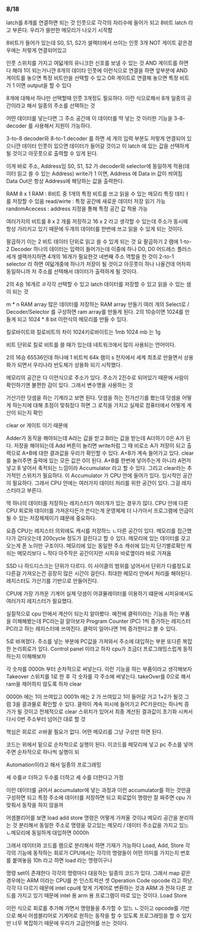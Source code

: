 ### 8/18

latch를 8개를 연결하면 되는 것
인풋으로 각각의 자리수에 들어가 되고 8비트 latch 라고 부른다. 
우리가 쓸만한 메모리가 나오기 시작함

8비트가 들어가 있는데
S0, S1, S2가 셀렉터에서 쓰이는 인풋 3개
NOT 게이트 같은경우에는 저렇게 연결되어있고

인풋 스위치를 가지고 여덟개의 유니크한 신호를 보낼 수 있는 것
AND 게이트를 하면 다 해야 1이 되는거니깐
8개의 데이타 인풋에 이런식으로 연결을 하면 앞부분에 AND 게이트를 놓으면
특정 비트만을 선택할 수 있고 
OR 게이트로 연결해 놓으면 특정 비트가 1 이면 output을 할 수 있다

8개에 대해서 하나만 선택할때
인풋 3개정도 필요하다. 
이런 식으로해서 8개 일종의 공간이라고 해서 
일종의 주소를 선택하는 것

어떤 데이터를 넣는다면 그 주소 공간에 이 데이터를 딱 넣는 것 
이러한 기능을 3-8-decoder 를 사용해서 지원이 가능하다. 

3-to-8 decoder와 8-to-1 decoder 를 하면 
세 개의 입력 부분도 저렇게 연결되어 있으니깐 데이터 인풋이 있으면 데이터가 들어갈 것이고 
이 latch 에 있는 값을 선택하게 될 것이고 아웃풋으로 출력할 수 있게 된다. 

이게 바로 주소, Address임
S0, S1, S2 가 decoder와 selector에 동일하게 적용(데이터 읽고 쓸 수 있는 Address)
write가 1 이면, Address 에 Data in 값이 씌여짐
Data Out은 항상 Address에 해당하는 값을 출력한다. 

RAM
8 x 1 RAM : 8비트 중 1개의 특정 비트를 쓰고 읽을 수 있는 메모리
특징 데티ㅓ를 저장할 수 있음
read/wirte : 특정 공간에 새로운 데이터 저장 읽기 가능
randomAcecess : address 지정을 통해 특정 공간 값 적용 가능 

여러가지의 비트를 
8 x 2 개를 저장하고 
16 x 2 라고 생각할 수 있는데
주소가 동시에 항상 가리키고 있기 때문에
두개의 데이터를 한번에 쓰고 읽을 수 있게 되는 것이다. 

팔곱하기 이는 2 비트 데이터 단위로 읽고 쓸 수 있게 되는 것
요 팔곱하기 2 램에 1-to-2 Decoder 하나의 데이터는 입력이 들어가는데 
이중에 하나 D0, D0 
어드레스 플러스 세개 셀렉까지하면 4개의 16개가 필요한것 
네번째 주소 역할을 한 것이 
2-to-1 selector 라 하면 
여덟개중에 하나가 저장이 될 것이고 
아웃풋이 하나 나올건데 어차피 동일하니까 저 주소를 선택해서 
데이터가 출력하게 될 것이다. 

2의 4승 16개르 ㄹ각각 선택할 수 있고 
latch 데이터를 저장할 수 있고 읽을 수 있는 샘이 되는 것

m * n RAM array  많은 데이터를 저장하는 RAM array 만들기
여러 개의 Select로 / Decoder/Selector 를 구성하면 
ram array를 만들게 된다. 
2의 10승이면 1024를 만들게 되고 
1024 * 8 bit 
이런식의 메모리를 만들 수 있다. 

킬로바이트와 킬로비트의 차이
1024키로바이트는 1mb 
1024 mb 는 1g

비트 단위로 킬로 비트를 쓸 때가 있는데 네트워크에서 많이 사용되는 언어이다. 

2의 16승 
65536인데 하나에 1 비트씩 
64k 램이 s 전자에서 세계 최초로 만들면서 상용화가 되면서 
우리나라 반도체가 상용화 되기 시작했다. 

메모리의 공간은 다 이런식으로 주소가 있다. 
주소가 2진수로 되어있기 때문에 
사람이 확인하기엔 불편한 감이 있다. 
그래서 변수명을 사용하는 것

가산기란 덧셈을 하는 기계라고 보면 된다. 
덧셈을 하는 전가산기를 봤는데 덧셈을 어떻게 하는지에 대해 초점이 맞춰젔다 하면
그 로직을 가지고 실제로 컴퓨터에서 어떻게 계산이 되는지 확인

clear or 게이트 이기 때문에 

Adder가 동작을 해야되는데 A라는 값을 받고 B라는 값을 받는데 
A더하기 0은 A가 된다. 
저장을 해야되는데 Add 버튼이 눌리면 write처럼 그 때 비로소 A가 저장이 되고 
출력으로 
A+B에 대한 결과값을 우리가 확인할 수 있다. 
A+B가 계속 들어가고 있다. clear를 눌러주면 출력에 있는 모든 값은 0이 된다. 
A+B를 한번에 넣어주는게 아니라 A먼저 넣고 B 넣어서 축적되는 느낌이라 Accumulator 라고 
할 수 있다. 
그리고 clear라는 추가적인 스위치가 필요하다. 
이 Accumulator 가 CPU 안에 들어가 있다. 
임시적인 공간이 필요하다. 그래서 CPU 안에는 여러가지 데이터 처리를 위한 공간이 있다. 
그걸 레지스터라고 부른다. 

딱 하나의 데이터를 저장하는 레지스터가 여러개가 있는 경우가 많다. 
CPU 안에 다른 CPU 회로와 데이터를 가져온다든가 쓴다는게 
운영체제 더 나가아서 프로그램에 언급이 될 수 있는 저장체제이기 떄문에 
중요하다. 

요즘 CPU는 레지스터 의외에도 캐시를 저장하느 ㄴ다른 공간이 있다. 
메모리를 접근했다가 갔다오는데 200cycle 정도가 걸린다고 할 수 있다. 
메모리에 있는 데이터를 갖고 오는게 폰 노이만 구조이다. 
메모리에 있는 동일한 주소
캐쉬에 있는지 단기별로확인
캐쉬는 메모리보다 ㄴ작다 
아주작은 공간이지만 시피유 바로옆이라 바로 가져옴

SSD 나 하드디스크는 단위가 다르다. 
이 사이클의 범위를 넘어서서 단위가 다를정도로 다른걸 가져오는건 굉장히 많은 시간이 
걸린다. 
최대한 메모리 안에서 처리를 해야된다. 
레지스터도 가산기를 기반으로 만들어진다. 

CPU에 가장 가까운 기계어 
실제 덧샘이 어큐뮬레이터를 이용하기 떄문에 시피유에서도 여러가지 레지스터가 필요했다. 

실질적으로 cpu 안에서 계산이 되는지 알아봤다. 
예전에 클럭이라는 기능을 하는 부품을 이해해봤는데
PC라는걸 알아보자
Program Counter (PC) 1씩 증가하는 레지스터 PC라고 하는 레지스터에 쓰여진다. 
클럭이 일어나면 1씩 증가한다고 볼 수 있다. 

5로 바껴졌다. 
주소를 넣는 부분에 PC값을 가져와서 주소에 대입하는 부분
또다른 복잡한 논리회로가 있다. Control panel 이라고 하자 
cpu가 조금더 프로그래밍스럽게 동작하는지 이해해보자

각 숫자를 0000h 부터 순차적으로 써넣는다. 
이런 기능을 하는 부품이라고 생각해보자
Takeover 스위치를 1로 한 후 각 숫자를 각 주소에 써넣는다. 
takeOver를 0으로 해서 ram을 제어하지 않도록 하자
clear

0000h 에는 1이 쓰여있고 
0001h 에는 2 가 쓰여있고 
1이 들어갈 거고 
1+2가 될것 그럼 3을 결과물로 확인할 수 있다. 
클럭이 계속 피시에 들어가고 
PC카운터는 하나씩 증가가 될 것이고 전체적으로 clear 스위치가 있어서 
최종 계산된 결과값이 초기화 시켜서 다시 0번 주소부터 넘어간 대로 할 것

핵심은 회로르 ㄹ바꿀 필요가 없다. 
어떤 메모리를 그냥 구성만 하면 된다. 

코드는 위에서 밑으로 순차적으로 실행이 된다. 
이코드를 메모리에 넣고 
pc 주소를 넣어주면
순차적으로 하나씩 실행이 되

Automation이라고 해서 일종의 프로그래밍

세 수를ㄹ 더하고 두수를 더하고 세 수를 더한다고 가정

이런 데이터를 긁어서 accumulator에 넣는 과정과 이런 accumulator를 하는 것만큼
구성하면 되고 특정 주소에 데이터를 저장하면 되고 
회로없이 명령만 잘 짜주면 cpu 가 맞춰서 동작을 하지 않을까

어셈블리어를 보면
load add store
명령은 어떻게 가져올 것이냐
메모리 공간을 분리하는 것
분리해서 동일한 주소로 명령을 갖고있는 메모리 / 데이터 주소값을 가지고 있느 ㄴ메모리에
동일하게 대입하면
0000h 

그래서 데이터와 코드를 램으로 분리해서 하면 기재가 가능하다
Load, Add, Store 
각각의 기능에 동작하는 회로가 CPU에서는 각각의 명령들이 어떤 의미를 가지는지 번호를 붙여놓음
10h 라고 하면 load 라는 명령이구나

명령 set이 존재한다 
각각의 명령마다 대응하는 일종의 코드가 있다. 
그래서 map 같은 경우에는 ARM 이라는 CPU를 쓴 
인스트럭션 셋 Operation Code opcode 라고 하낟. 
각각 다 다르기 때문에 intel cpu에 맞게 기계어로 변환하는 것과 ARM 과 전혀 다른 
코드를 가지고 있기 때문에 intel 용 arm 용 프로그램이 따로 있는 것이다. 
Load
Store 

이런 식으로 회로를 추가해 가면서 명령들을 추가할 수 있느 ㄴ것이고 
opcode를 기반으로 해서 어셈블리어로 기계어로 원하는 동작을 할 수 있도록 프로그래밍을
할 수 있지만 너무 복잡하기 때문에 우리가 고급언어를 쓰는 것이다. 





































